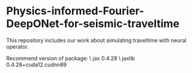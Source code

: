 # Physics-informed-Fourier-DeepONet-for-seismic-traveltime

This repository includes our work about simulating traveltime with neural operator.

Recommend version of package: \\
jax                       0.4.28 \\
jaxlib                    0.4.28+cuda12.cudnn89
